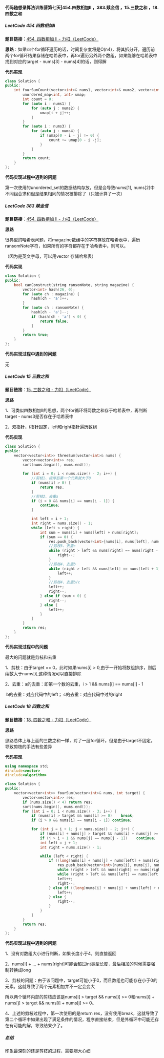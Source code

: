 #### 代码随想录算法训练营第七天|454.四数相加II ，383.赎金信 ，15.三数之和 ，18.四数之和

##### LeetCode 454 四数相加II

**题目链接：**[454. 四数相加 II - 力扣（LeetCode）](https://leetcode.cn/problems/4sum-ii/)

**思路**：如果四个for循环遍历的话，时间复杂度将是O(n4)，将其拆分开，遍历前两个for循环结果存储在哈希表中，再for遍历另外两个数组，如果能够在哈希表中找到对应的target - nums[3] - nums[4]的话，则得解

**代码实现**

```C++
class Solution {
public:
    int fourSumCount(vector<int>& nums1, vector<int>& nums2, vector<int>& nums3, vector<int>& nums4) {
        unordered_map<int, int> umap;
        int count = 0;
        for (auto i : nums1) {
            for (auto j : nums2) {
                umap[i + j]++;
            }
        }
        for (auto i : nums3) {
            for (auto j : nums4) {
                if (umap[0 - i - j] != 0) {
                    count += umap[0 - i -j];
                }
            }
        }
        return count;
    }
};
```

**代码实现过程中遇到的问题**

第一次使用的unordered_set的数据结构存放，但是会导致nums[1], nums[2]中不同组合求和但是结果相同的情况被排除了（只被计算了一次）

##### LeetCode 383 赎金信

**题目链接**：[454. 四数相加 II - 力扣（LeetCode）](https://leetcode.cn/problems/4sum-ii/)

**思路**

很典型的哈希表问题，将magazine数组中的字符存放在哈希表中，遍历ransomNote字符，如果所有的字符都存在于哈希表中，则可以。

（因为是英文字母，可以用vector<char> 存储哈希表）

**代码实现**

```C++
class Solution {
public:
    bool canConstruct(string ransomNote, string magazine) {
        vector<int> hash(26, 0);
        for (auto ch : magazine) {
            hash[ch - 'a']++; 
        }
        for (auto ch : ransomNote) {
            hash[ch - 'a']--;
            if (hash[ch - 'a'] < 0) {
                return false;
            }
        }
        return true;
    }
};
```

**代码实现过程中遇到的问题**

无

##### LeetCode 15 三数之和

**题目链接**：[15. 三数之和 - 力扣（LeetCode）](https://leetcode.cn/problems/3sum/)

**思路**

1、可类似四数相加II的思想，两个for循环将两数之和存于哈希表中，再判断target - nums3是否存在于哈希表中

2、双指针，i指针固定，left和right指针遍历数组

**代码实现**

```C++
class Solution {
public:
    vector<vector<int>> threeSum(vector<int>& nums) {
        vector<vector<int>> res;
        sort(nums.begin(), nums.end());
        
        for (int i = 0; i < nums.size() - 2; i++) {
            //剪枝1、排序后第一个元素就大于0
            if (nums[i] > 0) {
                return res;
            }
            //剪枝2、去重a
            if (i > 0 && nums[i] == nums[i - 1]) {
                continue;
            }

            int left = i + 1;
            int right = nums.size() - 1;
            while (left < right) {
                int sum = nums[i] + nums[left] + nums[right];
                if (sum == 0) {
                    res.push_back(vector<int>{nums[i], nums[left], nums[right]});
                    //剪枝3、去重c
                    while (right > left && nums[right] == nums[right - 1]) {
                        right--;
                    }
                    //剪枝4、去重b
                    while (right > left && nums[left] == nums[left + 1]) {
                        left++;
                    }
                    //剪枝4、去重b/c
                    left++;
                    right--;
                } else if (sum > 0) {
                    right--;
                } else {
                    left++;
                }
            }
        }
        return res;
    }
};
```

**代码实现过程中的问题**

最大的问题就是剪枝和去重

1、剪枝：由于target == 0，此时如果nums[i] > 0,由于一开始将数组排序，则后续数大于nums[i],这种情况可以直接排除

2、去重：a的去重：即第一个数的去重，i > 1 && nums[i] == nums[i] - 1

​		b的去重：对应代码中的left；	c的去重：对应代码中过的right

##### LeetCode 18 四数之和

**题目链接**：[18. 四数之和 - 力扣（LeetCode）](https://leetcode.cn/problems/4sum/)

**思路**

思路总体上与上面的三数之和一样，对了一层for循环，但是由于target不固定，导致剪枝的手法有些差异

**代码实现**

```C++
using namespace std;
#include<vector>
#include<algorithm>

class Solution {
public:
    vector<vector<int>> fourSum(vector<int>& nums, int target) {
        vector<vector<int>> res;
        if (nums.size() < 4) return res;
        sort(nums.begin(), nums.end());
        for (int i = 0; i < nums.size() - 3; i++) {
            if (nums[i] > target && nums[i] >= 0)    break;
            if (i > 0 && nums[i] == nums[i - 1]) continue;

            for (int j = i + 1; j < nums.size() - 2; j++) {
                if (nums[i] + nums[j] > target && nums[i] + nums[j] >= 0)   break;
                if (j > i + 1 && nums[j] == nums[j - 1])    continue;
                int left = j + 1;
                int right = nums.size() - 1;

                while (left < right) {
                    if ((long)nums[i] + nums[j] + nums[left] + nums[right] == target) {
                        res.push_back(vector<int>{nums[i], nums[j], nums[left], nums[right]});
                        while (right > left && nums[right] == nums[right - 1]) right--;
                        while (right > left && nums[left] == nums[left + 1]) left++;
                        left++;
                        right--;
                    } else if ((long)nums[i] + nums[j] + nums[left] + nums[right] < target) {
                        left++;
                    } else {
                        right--;
                    }
                }
            }
        }
        return res;
    }
};
```

**代码实现过程中遇到的问题**

1、没有对数组大小进行判断，如果长度小于4，则直接返回

2、nums[i] + ... + nums[right]可能会超过int类型长度，最后相加的时候需要强制转换成long

3、剪枝的问题：由于该问题中，target可能小于0，而且数组也可能存在小于0的元素，这就导致了两个元素相加并不一定会变大

所以两个循环内部的剪枝应该是nums[i] > target && nums[i] >= 0和nums[i] + nums[j] > target && nums[i] + nums[j] >= 0。

4、上述的剪枝过程中，第一次使用的是return res，没有使用break，这就导致了第二个循环中如果出现了满足条件的情况，程序直接结束，但是外循环中可能还存在有可能的解，导致结果少了。

##### 总结

印象最深刻的还是剪枝的过程，需要胆大心细